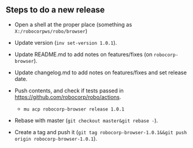 
Steps to do a new release
---------------------------

- Open a shell at the proper place (something as `X:/robocorpws/robo/browser`)

- Update version (`inv set-version 1.0.1`).

- Update README.md to add notes on features/fixes (on `robocorp-browser`).

- Update changelog.md to add notes on features/fixes and set release date.

- Push contents, and check if tests passed in https://github.com/robocorp/robo/actions.
  - `mu acp robocorp-browser release 1.0.1`

- Rebase with master (`git checkout master&git rebase -`).

- Create a tag and push it (`git tag robocorp-browser-1.0.1&&git push origin robocorp-browser-1.0.1`).
